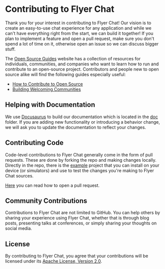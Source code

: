 # Contributing to Flyer Chat

Thank you for your interest in contributing to Flyer Chat! Our vision is to create an easy-to-use chat experience for any application and while we can't have everything right from the start, we can build it together! If you plan to implement a feature and open a pull request, make sure you don't spend a lot of time on it, otherwise open an issue so we can discuss bigger stuff.

The [Open Source Guides](https://opensource.guide) website has a collection of resources for individuals, communities, and companies who want to learn how to run and contribute to an open-source project. Contributors and people new to open source alike will find the following guides especially useful:

* [How to Contribute to Open Source](https://opensource.guide/how-to-contribute/)
* [Building Welcoming Communities](https://opensource.guide/building-community/)

## Helping with Documentation

We use [Docusaurus](https://docusaurus.io) to build our documentation which is located in the [doc](https://github.com/flyerhq/flutter_firebase_chat_core/tree/main/doc) folder. If you are adding new functionality or introducing a behavior change, we will ask you to update the documentation to reflect your changes.

## Contributing Code

Code-level contributions to Flyer Chat generally come in the form of pull requests. These are done by forking the repo and making changes locally. Directly in the repo, there is the [example](https://github.com/flyerhq/flutter_firebase_chat_core/tree/main/example) project that you can install on your device (or simulators) and use to test the changes you're making to Flyer Chat sources.

[Here](https://opensource.guide/how-to-contribute/#opening-a-pull-request) you can read how to open a pull request.

## Community Contributions

Contributions to Flyer Chat are not limited to GitHub. You can help others by sharing your experience using Flyer Chat, whether that is through blog posts, presenting talks at conferences, or simply sharing your thoughts on social media.

## License

By contributing to Flyer Chat, you agree that your contributions will be licensed under its [Apache License, Version 2.0](LICENSE).
